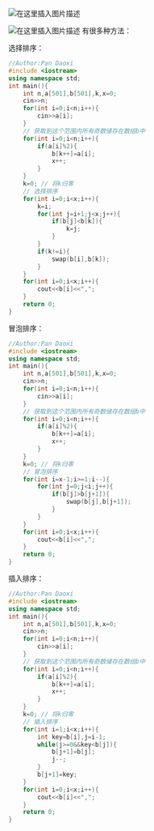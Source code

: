 ![在这里插入图片描述](https://pic.2ge.org/cdn/?url=https://img-blog.csdnimg.cn/0e2fb4a86dff49109ab7565c497854eb.png?x-oss-process=image/watermark,type_ZHJvaWRzYW5zZmFsbGJhY2s,shadow_50,text_Q1NETiBA5r2Y6YGT54a5,size_20,color_FFFFFF,t_70,g_se,x_16)

![在这里插入图片描述](https://pic.2ge.org/cdn/?url=https://img-blog.csdnimg.cn/5e610db42c3041fd841fb6d143c391c8.png?x-oss-process=image/watermark,type_ZHJvaWRzYW5zZmFsbGJhY2s,shadow_50,text_Q1NETiBA5r2Y6YGT54a5,size_20,color_FFFFFF,t_70,g_se,x_16)
有很多种方法：

选择排序：
```cpp
//Author:Pan Daoxi
#include <iostream>
using namespace std;
int main(){
	int n,a[501],b[501],k,x=0;
	cin>>n;
	for(int i=0;i<n;i++){
		cin>>a[i];
	}
	// 获取到这个范围内所有奇数储存在数组b中 
	for(int i=0;i<n;i++){
		if(a[i]%2){
			b[k++]=a[i];
			x++;
		}
	}
	k=0; // 将k归零
	// 选择排序 
	for(int i=0;i<x;i++){
		k=i;  
		for(int j=i+1;j<x;j++){ 
			if(b[j]<b[k]){
				k=j; 
			}
		}
		if(k!=i){
			swap(b[i],b[k]);
		} 
	}
	for(int i=0;i<x;i++){
		cout<<b[i]<<",";
	}
	return 0;
} 
```

冒泡排序：
```cpp
//Author:Pan Daoxi
#include <iostream>
using namespace std;
int main(){
	int n,a[501],b[501],k,x=0;
	cin>>n;
	for(int i=0;i<n;i++){
		cin>>a[i];
	}
	// 获取到这个范围内所有奇数储存在数组b中 
	for(int i=0;i<n;i++){
		if(a[i]%2){
			b[k++]=a[i];
			x++;
		}
	}
	k=0; // 将k归零
	// 冒泡排序 
	for(int i=x-1;i>=1;i--){
		for(int j=0;j<i;j++){
			if(b[j]>b[j+1]){ 
				swap(b[j],b[j+1]);
			}
		}
	}
	for(int i=0;i<x;i++){
		cout<<b[i]<<",";
	}
	return 0;
} 
```

插入排序：

```cpp
//Author:Pan Daoxi
#include <iostream>
using namespace std;
int main(){
	int n,a[501],b[501],k,x=0;
	cin>>n;
	for(int i=0;i<n;i++){
		cin>>a[i];
	}
	// 获取到这个范围内所有奇数储存在数组b中 
	for(int i=0;i<n;i++){
		if(a[i]%2){
			b[k++]=a[i];
			x++;
		}
	}
	k=0; // 将k归零
	// 插入排序 
	for(int i=1;i<x;i++){
		int key=b[i],j=i-1; 
		while(j>=0&&key<b[j]){
			b[j+1]=b[j];
			j--;
		}
		b[j+1]=key;
	}
	for(int i=0;i<x;i++){
		cout<<b[i]<<",";
	}
	return 0;
} 
```

